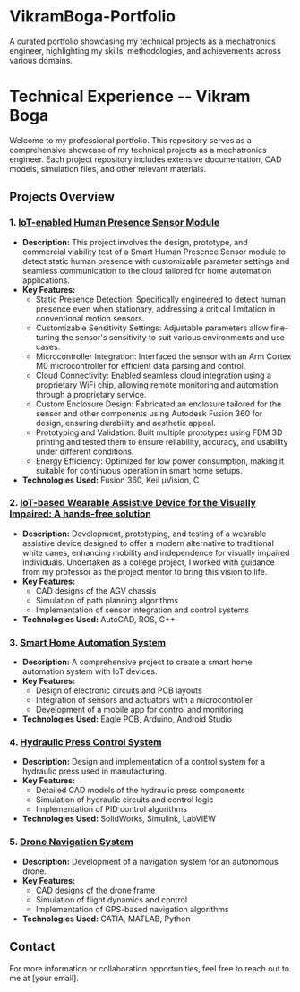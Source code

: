 # VikramBoga-Portfolio
A curated portfolio showcasing my technical projects as a mechatronics engineer, highlighting my skills, methodologies, and achievements across various domains.

# Technical Experience -- Vikram Boga

Welcome to my professional portfolio. This repository serves as a comprehensive showcase of my technical projects as a mechatronics engineer. Each project repository includes extensive documentation, CAD models, simulation files, and other relevant materials.

## Projects Overview

### 1. [IoT-enabled Human Presence Sensor Module](https://github.com/yourusername/robotic-arm-design)
- **Description:** This project involves the design, prototype, and commercial viability test of a Smart Human Presence Sensor module to detect static human presence with customizable parameter settings and seamless communication to the cloud tailored for home automation applications.
- **Key Features:**
  - Static Presence Detection: Specifically engineered to detect human presence even when stationary, addressing a critical limitation in conventional motion sensors.
  - Customizable Sensitivity Settings: Adjustable parameters allow fine-tuning the sensor's sensitivity to suit various environments and use cases.
  - Microcontroller Integration: Interfaced the sensor with an Arm Cortex M0 microcontroller for efficient data parsing and control.
  - Cloud Connectivity: Enabled seamless cloud integration using a proprietary WiFi chip, allowing remote monitoring and automation through a proprietary service.
  - Custom Enclosure Design: Fabricated an enclosure tailored for the sensor and other components using Autodesk Fusion 360 for design, ensuring durability and aesthetic appeal.
  - Prototyping and Validation: Built multiple prototypes using FDM 3D printing and tested them to ensure reliability, accuracy, and usability under different conditions.
  - Energy Efficiency: Optimized for low power consumption, making it suitable for continuous operation in smart home setups.
- **Technologies Used:** Fusion 360, Keil µVision, C

### 2. [IoT-based Wearable Assistive Device for the Visually Impaired: A hands-free solution](https://github.com/yourusername/automated-guided-vehicle)
- **Description:** Development, prototyping, and testing of a wearable assistive device designed to offer a modern alternative to traditional white canes, enhancing mobility and independence for visually impaired individuals. Undertaken as a college project, I worked with guidance from my professor as the project mentor to bring this vision to life.
- **Key Features:**
  - CAD designs of the AGV chassis
  - Simulation of path planning algorithms
  - Implementation of sensor integration and control systems
- **Technologies Used:** AutoCAD, ROS, C++

### 3. [Smart Home Automation System](https://github.com/yourusername/smart-home-automation)
- **Description:** A comprehensive project to create a smart home automation system with IoT devices.
- **Key Features:**
  - Design of electronic circuits and PCB layouts
  - Integration of sensors and actuators with a microcontroller
  - Development of a mobile app for control and monitoring
- **Technologies Used:** Eagle PCB, Arduino, Android Studio

### 4. [Hydraulic Press Control System](https://github.com/yourusername/hydraulic-press-control)
- **Description:** Design and implementation of a control system for a hydraulic press used in manufacturing.
- **Key Features:**
  - Detailed CAD models of the hydraulic press components
  - Simulation of hydraulic circuits and control logic
  - Implementation of PID control algorithms
- **Technologies Used:** SolidWorks, Simulink, LabVIEW

### 5. [Drone Navigation System](https://github.com/yourusername/drone-navigation)
- **Description:** Development of a navigation system for an autonomous drone.
- **Key Features:**
  - CAD designs of the drone frame
  - Simulation of flight dynamics and control
  - Implementation of GPS-based navigation algorithms
- **Technologies Used:** CATIA, MATLAB, Python

## Contact

For more information or collaboration opportunities, feel free to reach out to me at [your email].
